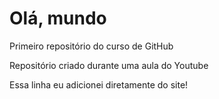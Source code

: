 # Olá, mundo
 Primeiro repositório do curso de GitHub

Repositório criado durante uma aula do Youtube 

Essa linha eu adicionei diretamente do site!
